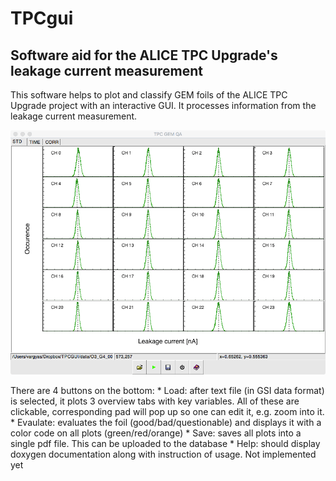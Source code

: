 # TPCgui
## Software aid for the ALICE TPC Upgrade's leakage current measurement

This software helps to plot and classify GEM foils of the ALICE TPC Upgrade project with an interactive GUI. It processes information from the leakage current measurement.     

![Alt text](guiexample.png)

There are 4 buttons on the bottom: 
    * Load: after text file (in GSI data format) is selected, it plots 3 overview tabs with key variables. All of these are clickable, corresponding pad will pop up so one can edit it, e.g. zoom into it.
    * Evaulate: evaluates the foil (good/bad/questionable) and displays it with a color code on all plots (green/red/orange)
    * Save: saves all plots into a single pdf file. This can be uploaded to the database
    * Help: should display doxygen documentation along with instruction of usage. Not implemented yet
